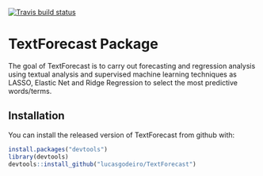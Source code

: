 
[![Travis build status](https://travis-ci.com/lucasgodeiro/TextForecast.svg?branch=master)](https://travis-ci.com/lucasgodeiro/TextForecast)

<!-- README.md is generated from README.Rmd. Please edit that file -->
TextForecast Package
====================

The goal of TextForecast is to carry out forecasting and regression analysis using textual analysis and supervised machine learning techniques as LASSO, Elastic Net and Ridge Regression to select the most predictive words/terms.

Installation
------------

You can install the released version of TextForecast from github with:

``` r
install.packages("devtools")
library(devtools)
devtools::install_github("lucasgodeiro/TextForecast")
```
